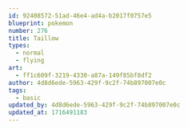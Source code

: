 ```yaml
---
id: 92408572-51ad-46e4-ad4a-b2017f0757e5
blueprint: pokemon
number: 276
title: Taillow
types:
  - normal
  - flying
art:
  - ff1c609f-3219-4330-a87a-149f85bf8df2
author: 4d8d6ede-5963-429f-9c2f-74b897007e0c
tags:
  - basic
updated_by: 4d8d6ede-5963-429f-9c2f-74b897007e0c
updated_at: 1716491183
---
```

